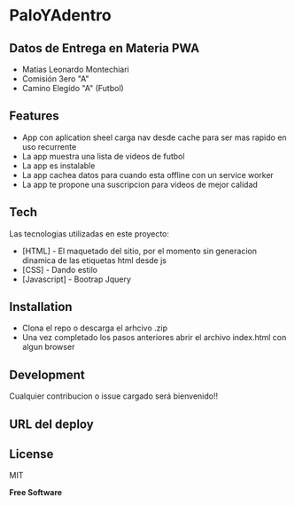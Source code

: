 # PaloYAdentro

## Datos de Entrega en Materia PWA
 - Matias Leonardo Montechiari
 - Comisión 3ero "A"
 - Camino Elegido "A" (Futbol)

## Features

- App con aplication sheel carga nav desde cache para ser mas rapido en uso recurrente
- La app muestra una lista de videos de futbol
- La app es instalable
- La app cachea datos para cuando esta offline con un service worker
- La app te propone una suscripcion para videos de mejor calidad

## Tech

Las tecnologias utilizadas en este proyecto:

- [HTML] - El maquetado del sitio, por el momento sin generacion dinamica de las etiquetas html desde js
- [CSS] - Dando estilo
- [Javascript] - Bootrap Jquery

## Installation

 - Clona el repo o descarga el arhcivo .zip
 - Una vez completado los pasos anteriores abrir el archivo index.html con algun browser

## Development

Cualquier contribucion o issue cargado será bienvenido!!


## URL del deploy


## License

MIT

**Free Software**
